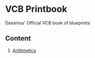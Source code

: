 # VCB Printbook
Daxanius' Official VCB book of blueprints

## Content

1. [Arithmetics](./arithmetics/arithmetics.md)
